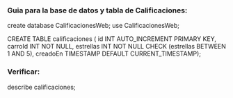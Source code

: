 ### Guia para la base de datos y tabla de Calificaciones:

create database CalificacionesWeb;
use CalificacionesWeb;

CREATE TABLE calificaciones (
  id INT AUTO_INCREMENT PRIMARY KEY,
  carroId INT NOT NULL,
  estrellas INT NOT NULL CHECK (estrellas BETWEEN 1 AND 5),
  creadoEn TIMESTAMP DEFAULT CURRENT_TIMESTAMP);

### Verificar:
describe calificaciones;
